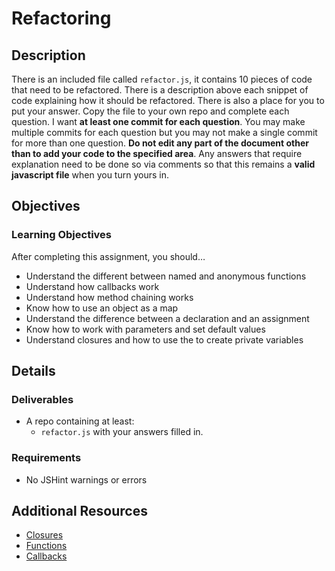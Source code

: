 # Refactoring

## Description
There is an included file called `refactor.js`, it contains 10 pieces of code that need to be refactored. There is a description above each snippet of code explaining how it should be refactored. There is also a place for you to put your answer. Copy the file to your own repo and complete each question. I want __at least one commit for each question__. You may make multiple commits for each question but you may not make a single commit for more than one question. __Do not edit any part of the document other than to add your code to the specified area__. Any answers that require explanation need to be done so via comments so that this remains a __valid javascript file__ when you turn yours in.


## Objectives

### Learning Objectives

After completing this assignment, you should…

* Understand the different between named and anonymous functions
* Understand how callbacks work
* Understand how method chaining works
* Know how to use an object as a map
* Understand the difference between a declaration and an assignment
* Know how to work with parameters and set default values
* Understand closures and how to use the to create private variables


## Details

### Deliverables

* A repo containing at least:
  * `refactor.js` with your answers filled in.


### Requirements

* No JSHint warnings or errors


## Additional Resources

* [Closures](https://developer.mozilla.org/en-US/docs/Web/JavaScript/Closures)
* [Functions](https://developer.mozilla.org/en-US/docs/Web/JavaScript/Reference/Functions)
* [Callbacks](https://developer.mozilla.org/en-US/docs/Mozilla/js-ctypes/js-ctypes_reference/Callbacks)
